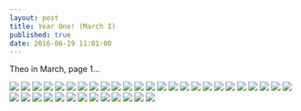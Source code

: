 ```yaml
---
layout: post
title: Year One! (March I)
published: true
date: 2016-06-19 11:01:00
---
```


Theo in March, page 1...

![](https://dl.dropboxusercontent.com/u/72656879/Theo/Sets23Favorites/DSCF13160.JPG)
![](https://dl.dropboxusercontent.com/u/72656879/Theo/Sets23Favorites/DSCF13166.JPG)
![](https://dl.dropboxusercontent.com/u/72656879/Theo/Sets23Favorites/DSCF13176.JPG)
![](https://dl.dropboxusercontent.com/u/72656879/Theo/Sets23Favorites/DSCF13198.JPG)
![](https://dl.dropboxusercontent.com/u/72656879/Theo/Sets23Favorites/DSCF13214.JPG)
![](https://dl.dropboxusercontent.com/u/72656879/Theo/Sets23Favorites/DSCF13218.JPG)
![](https://dl.dropboxusercontent.com/u/72656879/Theo/Sets23Favorites/DSCF13224.JPG)
![](https://dl.dropboxusercontent.com/u/72656879/Theo/Sets23Favorites/DSCF13247.JPG)
![](https://dl.dropboxusercontent.com/u/72656879/Theo/Sets23Favorites/DSCF13248.JPG)
![](https://dl.dropboxusercontent.com/u/72656879/Theo/Sets23Favorites/DSCF13257.JPG)
![](https://dl.dropboxusercontent.com/u/72656879/Theo/Sets23Favorites/DSCF13258.JPG)
![](https://dl.dropboxusercontent.com/u/72656879/Theo/Sets23Favorites/DSCF13272.JPG)
![](https://dl.dropboxusercontent.com/u/72656879/Theo/Sets23Favorites/DSCF13282.JPG)
![](https://dl.dropboxusercontent.com/u/72656879/Theo/Sets23Favorites/DSCF13285.JPG)
![](https://dl.dropboxusercontent.com/u/72656879/Theo/Sets23Favorites/DSCF13296.JPG)
![](https://dl.dropboxusercontent.com/u/72656879/Theo/Sets23Favorites/DSCF13309.JPG)
![](https://dl.dropboxusercontent.com/u/72656879/Theo/Sets23Favorites/DSCF13317.JPG)
![](https://dl.dropboxusercontent.com/u/72656879/Theo/Sets23Favorites/DSCF13320.JPG)
![](https://dl.dropboxusercontent.com/u/72656879/Theo/Sets23Favorites/DSCF13332.JPG)
![](https://dl.dropboxusercontent.com/u/72656879/Theo/Sets23Favorites/DSCF13337.JPG)
![](https://dl.dropboxusercontent.com/u/72656879/Theo/Sets23Favorites/DSCF13341.JPG)
![](https://dl.dropboxusercontent.com/u/72656879/Theo/Sets23Favorites/DSCF13346.JPG)
![](https://dl.dropboxusercontent.com/u/72656879/Theo/Sets23Favorites/DSCF13357.JPG)
![](https://dl.dropboxusercontent.com/u/72656879/Theo/Sets23Favorites/DSCF13359.JPG)
![](https://dl.dropboxusercontent.com/u/72656879/Theo/Sets23Favorites/DSCF13360.JPG)
![](https://dl.dropboxusercontent.com/u/72656879/Theo/Sets23Favorites/DSCF13362.JPG)
![](https://dl.dropboxusercontent.com/u/72656879/Theo/Sets23Favorites/DSCF13375.JPG)
![](https://dl.dropboxusercontent.com/u/72656879/Theo/Sets23Favorites/DSCF13378.JPG)
![](https://dl.dropboxusercontent.com/u/72656879/Theo/Sets23Favorites/DSCF13384.JPG)
![](https://dl.dropboxusercontent.com/u/72656879/Theo/Sets23Favorites/DSCF13485.JPG)
![](https://dl.dropboxusercontent.com/u/72656879/Theo/Sets23Favorites/DSCF13510.JPG)
![](https://dl.dropboxusercontent.com/u/72656879/Theo/Sets23Favorites/DSCF13527.JPG)
![](https://dl.dropboxusercontent.com/u/72656879/Theo/Sets23Favorites/DSCF13545.JPG)
![](https://dl.dropboxusercontent.com/u/72656879/Theo/Sets23Favorites/DSCF13566.JPG)
![](https://dl.dropboxusercontent.com/u/72656879/Theo/Sets23Favorites/DSCF13573.JPG)
![](https://dl.dropboxusercontent.com/u/72656879/Theo/Sets23Favorites/DSCF13599.JPG)
![](https://dl.dropboxusercontent.com/u/72656879/Theo/Sets23Favorites/DSCF13600.JPG)
![](https://dl.dropboxusercontent.com/u/72656879/Theo/Sets23Favorites/DSCF13601.JPG)
